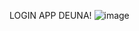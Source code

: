 LOGIN APP DEUNA!
![image](https://github.com/user-attachments/assets/e4e10f40-9c1e-4dcf-85d3-2a7c255dab00)
